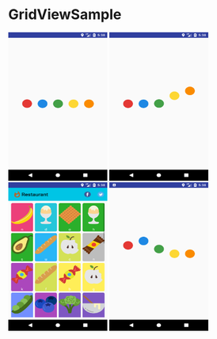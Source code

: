 # GridViewSample

<img src="https://github.com/Rameshkumarpolavarapu/GridViewSample/blob/master/screen%20shots/Screenshot_1497960492.png" alt="Color green" width="200" height="300">

<img src="https://github.com/Rameshkumarpolavarapu/GridViewSample/blob/master/screen%20shots/Screenshot_1497960494.png" alt="Color green" width="200" height="300">

<img src="https://github.com/Rameshkumarpolavarapu/GridViewSample/blob/master/screen%20shots/Screenshot_1497960496.png" alt="Color green" width="200" height="300">

<img src="https://github.com/Rameshkumarpolavarapu/GridViewSample/blob/master/screen%20shots/Screenshot_1497960543.png" alt="Color green" width="200" height="300">

